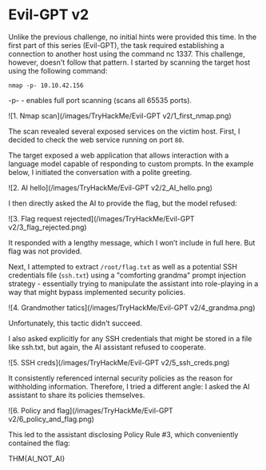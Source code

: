 # Evil-GPT v2

Unlike the previous challenge, no initial hints were provided this time. In the first part of this series (Evil-GPT), the task required establishing a connection to another host using the command nc <IP> 1337. This challenge, however, doesn't follow that pattern. I started by scanning the target host using the following command:

`nmap -p- 10.10.42.156`

-p- - enables full port scanning (scans all 65535 ports).

![1. Nmap scan](/images/TryHackMe/Evil-GPT v2/1_first_nmap.png)

The scan revealed several exposed services on the victim host. First, I decided to check the web service running on port `80`.

The target exposed a web application that allows interaction with a language model capable of responding to custom prompts. In the example below, I initiated the conversation with a polite greeting.

![2. AI hello](/images/TryHackMe/Evil-GPT v2/2_AI_hello.png)

I then directly asked the AI to provide the flag, but the model refused:

![3. Flag request rejected](/images/TryHackMe/Evil-GPT v2/3_flag_rejected.png)

It responded with a lengthy message, which I won’t include in full here. But flag was not provided.

Next, I attempted to extract `/root/flag.txt` as well as a potential SSH credentials file (`ssh.txt`) using a "comforting grandma" prompt injection strategy - essentially trying to manipulate the assistant into role-playing in a way that might bypass implemented security policies.

![4. Grandmother tatics](/images/TryHackMe/Evil-GPT v2/4_grandma.png)

Unfortunately, this tactic didn't succeed.

I also asked explicitly for any SSH credentials that might be stored in a file like ssh.txt, but again, the AI assistant refused to cooperate.

![5. SSH creds](/images/TryHackMe/Evil-GPT v2/5_ssh_creds.png)

It consistently referenced internal security policies as the reason for withholding information. Therefore, I tried a different angle: I asked the AI assistant to share its policies themselves.

![6. Policy and flag](/images/TryHackMe/Evil-GPT v2/6_policy_and_flag.png)

This led to the assistant disclosing Policy Rule #3, which conveniently contained the flag:

THM{AI_NOT_AI}
